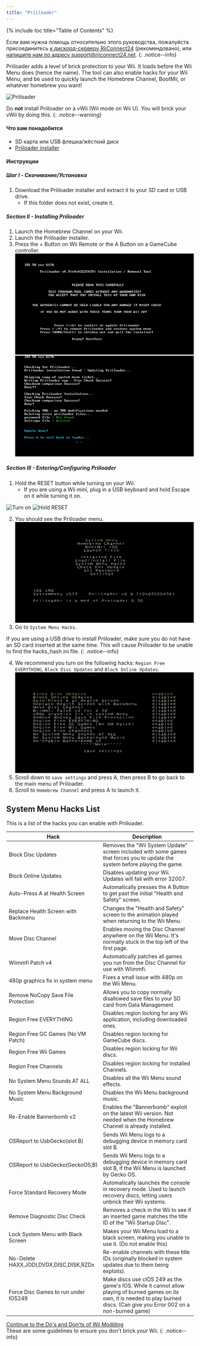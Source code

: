 ```yaml
---
title: "Priiloader"
---
```


{% include toc title="Table of Contents" %}

Если вам нужна помощь относительно этого руководства, пожалуйста присоединитесь [к дискорд-серверу RiiConnect24](https://discord.gg/rc24) (рекомендовано), или [напишите нам по адресу support@riiconnect24.net](mailto:support@riiconnect24.net).
{: .notice--info}

Priiloader adds a level of brick protection to your Wii. It loads before the Wii Menu does (hence the name). The tool can also enable hacks for your Wii Menu, and be used to quickly launch the Homebrew Channel, BootMii, or whatever homebrew you want!

![Priiloader](/images/priiloader.jpg)

Do **not** install Priiloader on a vWii (Wii mode on Wii U). You will brick your vWii by doing this.
{: .notice--warning}

#### Что вам понадобится
* SD карта или USB флешка/жёсткий диск
* [Priiloader installer](https://hbb1.oscwii.org/hbb/priiloader/priiloader.zip)

#### Инструкции
##### Шаг I - Скачивание/Установка

1. Download the Priiloader installer and extract it to your SD card or USB drive.
    * If this folder does not exist, create it.

##### Section II - Installing Priiloader

1. Launch the Homebrew Channel on your Wii.
2. Launch the Priiloader installer.
3. Press the + Button on Wii Remote or the A Button on a GameCube controller. ![Install Priiloader](/images/Priiloader/installer.png) ![Installing](/images/Priiloader/installing.png)

##### Section III - Entering/Configuring Priiloader

1. Hold the RESET button while turning on your Wii.
    * If you are using a Wii mini, plug in a USB keyboard and hold Escape on it while turning it on.

![Turn on](/images/Priiloader/on.jpg) ![Hold RESET](/images/Priiloader/reset.jpg)

2. You should see the Priiloader menu. ![Menu](/images/Priiloader/mainmenu.png)
3. Go to `System Menu Hacks`.

If you are using a USB drive to install Priiloader, make sure you do not have an SD card inserted at the same time. This will cause Priiloader to be unable to find the hacks_hash.ini file.
{: .notice--info}

4. We recommend you turn on the following hacks: `Region Free EVERYTHING`, `Block Disc Updates` and `Block Online Updates`. ![System Menu Hacks](/images/Priiloader/hacks.png)
1. Scroll down to `save settings` and press A, then press B to go back to the main menu of Priiloader.
1. Scroll to `Homebrew Channel` and press A to launch it.

## System Menu Hacks List

This is a list of the hacks you can enable with Priiloader.

| Hack                                    | Description                                                                                                                                                                           |
| --------------------------------------- | ------------------------------------------------------------------------------------------------------------------------------------------------------------------------------------- |
| Block Disc Updates                      | Removes the "Wii System Update" screen included with some games that forces you to update the system before playing the game.                                                         |
| Block Online Updates                    | Disables updating your Wii. Updates will fail with error 32007.                                                                                                                       |
| Auto-Press A at Health Screen           | Automatically presses the A Button to get past the initial "Health and Safety" screen.                                                                                                |
| Replace Health Screen with Backmenu     | Changes the "Health and Safety" screen to the animation played when returning to the Wii Menu.                                                                                        |
| Move Disc Channel                       | Enables moving the Disc Channel anywhere on the Wii Menu. It's normally stuck in the top left of the first page.                                                                      |
| Wiimmfi Patch v4                        | Automatically patches all games you run from the Disc Channel for use with Wiimmfi.                                                                                                   |
| 480p graphics fix in system menu        | Fixes a small issue with 480p on the Wii Menu.                                                                                                                                        |
| Remove NoCopy Save File Protection      | Allows you to copy normally disallowed save files to your SD card from Data Management                                                                                                |
| Region Free EVERYTHING                  | Disables region locking for any Wii application, including downloaded ones.                                                                                                           |
| Region Free GC Games (No VM Patch)      | Disables region locking for GameCube discs.                                                                                                                                           |
| Region Free Wii Games                   | Disables region locking for Wii discs.                                                                                                                                                |
| Region Free Channels                    | Disables region locking for installed Channels.                                                                                                                                       |
| No System Menu Sounds AT ALL            | Disables all the Wii Menu sound effects.                                                                                                                                              |
| No System Menu Background Music         | Disables the Wii Menu background music.                                                                                                                                               |
| Re-Enable Bannerbomb v2                 | Enables the "Bannerbomb" exploit on the latest Wii version. Not needed when the Homebrew Channel is already installed.                                                                |
| OSReport to UsbGecko(slot B)            | Sends Wii Menu logs to a debugging device in memory card slot B.                                                                                                                      |
| OSReport to UsbGecko(GeckoOS,B)         | Sends Wii Menu logs to a debugging device in memory card slot B, if the Wii Menu is launched by Gecko OS.                                                                             |
| Force Standard Recovery Mode            | Automatically launches the console in recovery mode. Used to launch recovery discs, letting users unbrick their Wii systems.                                                          |
| Remove Diagnostic Disc Check            | Removes a check in the Wii to see if an inserted game matches the title ID of the "Wii Startup Disc".                                                                                 |
| Lock System Menu with Black Screen      | Makes your Wii Menu load to a black screen, making you unable to use it. (Do not enable this)                                                                                         |
| No-Delete HAXX,JODI,DVDX,DISC,DISK,RZDx | Re-enable channels with these title IDs (originally blocked in system updates due to them being exploits).                                                                            |
| Force Disc Games to run under IOS249    | Make discs use cIOS 249 as the game's IOS. While it cannot allow playing of burned games on its own, it is needed to play burned discs. (Can give you Error 002 on a non-burned game) |


[Continue to the Do's and Don'ts of Wii Modding](dosanddonts)<br> These are some guidelines to ensure you don't brick your Wii.
{: .notice--info}

